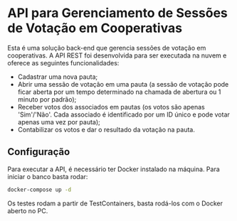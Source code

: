 # API para Gerenciamento de Sessões de Votação em Cooperativas

Esta é uma solução back-end que gerencia sessões de votação em cooperativas. A API REST foi desenvolvida para ser
executada na nuvem e oferece as seguintes funcionalidades:

- Cadastrar uma nova pauta;
- Abrir uma sessão de votação em uma pauta (a sessão de votação pode ficar aberta por um tempo determinado na chamada de
  abertura ou 1 minuto por padrão);
- Receber votos dos associados em pautas (os votos são apenas 'Sim'/'Não'. Cada associado é identificado por um ID único
  e pode votar apenas uma vez por pauta);
- Contabilizar os votos e dar o resultado da votação na pauta.

## Configuração

Para executar a API, é necessário ter Docker instalado na máquina. Para iniciar o banco basta rodar:

```bash
docker-compose up -d
```

Os testes rodam a partir de TestContainers, basta rodá-los com o Docker aberto no PC.